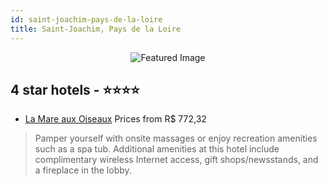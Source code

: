 ```yaml
---
id: saint-joachim-pays-de-la-loire
title: Saint-Joachim, Pays de la Loire
---
```


<center><img src="https://i.travelapi.com/hotels/2000000/1170000/1168500/1168416/3643f9f1_z.jpg" alt="Featured Image" /></center>


##  4 star hotels - ⭐️⭐️⭐️⭐️

-    [La Mare aux Oiseaux](https://us.hurb.com/hotels/saint-joachim/la-mare-aux-oiseaux-JNP-JP382930?cmp=18055) Prices from R$ 772,32
   > Pamper yourself with onsite massages or enjoy recreation amenities such as a spa tub. Additional amenities at this hotel include complimentary wireless Internet access, gift shops/newsstands, and a fireplace in the lobby.
